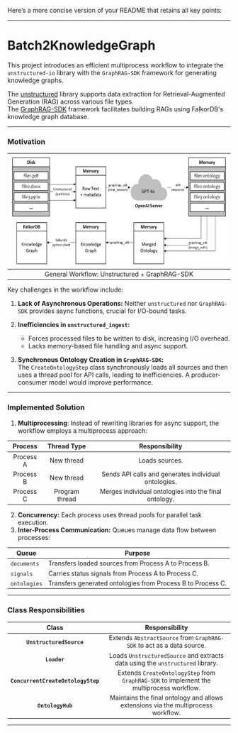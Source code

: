 Here’s a more concise version of your README that retains all key points:

---

# Batch2KnowledgeGraph

This project introduces an efficient multiprocess workflow to integrate the `unstructured-io` library with the `GraphRAG-SDK` framework for generating knowledge graphs.

The [unstructured](https://github.com/Unstructured-IO/unstructured) library supports data extraction for Retrieval-Augmented Generation (RAG) across various file types.  
The [GraphRAG-SDK](https://github.com/FalkorDB/GraphRAG-SDK) framework facilitates building RAGs using FalkorDB's knowledge graph database.

---

### Motivation

| <img title="Brainstem" width=600 height=250 src="./assets/general-workflow.jpeg"/> | 
| :---: |
| General Workflow: Unstructured + GraphRAG-SDK |

Key challenges in the workflow include:

1. **Lack of Asynchronous Operations:** Neither `unstructured` nor `GraphRAG-SDK` provides async functions, crucial for I/O-bound tasks.

2. **Inefficiencies in `unstructured_ingest`:**  
   - Forces processed files to be written to disk, increasing I/O overhead.  
   - Lacks memory-based file handling and async support.

3. **Synchronous Ontology Creation in `GraphRAG-SDK`:**  
   The `CreateOntologyStep` class synchronously loads all sources and then uses a thread pool for API calls, leading to inefficiencies. A producer-consumer model would improve performance.

---

### Implemented Solution

1) **Multiprocessing**: Instead of rewriting libraries for async support, the workflow employs a multiprocess approach:  

| Process | Thread Type | Responsibility |
|:--:|:--:|:--:|
| Process A  | New thread | Loads sources. |
| Process B  | New thread | Sends API calls and generates individual ontologies. |
| Process C  | Program thread | Merges individual ontologies into the final ontology. |

2) **Concurrency:** Each process uses thread pools for parallel task execution.
3) **Inter-Process Communication:** Queues manage data flow between processes:

  | Queue       | Purpose                                                    |
  |-------------|------------------------------------------------------------|
  | `documents` | Transfers loaded sources from Process A to Process B.      |
  | `signals`   | Carries status signals from Process A to Process C.        |
  | `ontologies`| Transfers generated ontologies from Process B to Process C.|

---

### Class Responsibilities

| Class | Responsibility |
| :---: | :---: |
| **`UnstructuredSource`** | Extends `AbstractSource` from `GraphRAG-SDK` to act as a data source. |
| **`Loader`** | Loads `UnstructuredSource` and extracts data using the `unstructured` library. |
| **`ConcurrentCreateOntologyStep`** | Extends `CreateOntologyStep` from `GraphRAG-SDK` to implement the multiprocess workflow. |
| **`OntologyHub`** | Maintains the final ontology and allows extensions via the multiprocess workflow. |

---